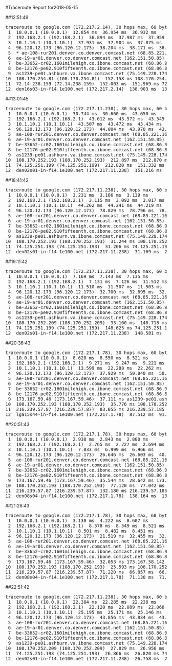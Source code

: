 #Traceroute Report for2018-05-15

##12:51:49

<p><pre><samp>traceroute to google.com (172.217.2.14), 30 hops max, 60 byte packets
 1  10.0.0.1 (10.0.0.1)  12.854 ms  36.954 ms  36.932 ms
 2  192.168.2.1 (192.168.2.1)  36.894 ms  37.987 ms  37.959 ms
 3  10.1.10.1 (10.1.10.1)  37.931 ms  37.904 ms  37.875 ms
 4  96.120.12.173 (96.120.12.173)  38.204 ms  38.171 ms  38.155 ms
 5  * ae-108-rur201.denver.co.denver.comcast.net (68.85.221.161)  52.447 ms  52.425 ms
 6  ae-19-ar01.denver.co.denver.comcast.net (162.151.50.85)  178.975 ms  142.358 ms  104.500 ms
 7  be-33652-cr02.1601milehigh.co.ibone.comcast.net (68.86.92.121)  73.894 ms  73.855 ms  49.006 ms
 8  be-12176-pe02.910fifteenth.co.ibone.comcast.net (68.86.83.94)  48.924 ms  48.892 ms  48.861 ms
 9  as1239-pe01.ashburn.va.ibone.comcast.net (75.149.228.174)  152.243 ms 173.167.59.46 (173.167.59.46)  152.215 ms as1239-pe01.ashburn.va.ibone.comcast.net (75.149.228.174)  152.186 ms
10  108.170.254.81 (108.170.254.81)  152.158 ms 108.170.254.65 (108.170.254.65)  152.121 ms  152.096 ms
11  72.14.238.159 (72.14.238.159)  152.003 ms  151.969 ms 72.14.238.163 (72.14.238.163)  139.266 ms
12  den16s03-in-f14.1e100.net (172.217.2.14)  138.903 ms  138.827 ms  137.260 ms</samp></pre></p>

##13:01:45

<p><pre><samp>traceroute to google.com (172.217.11.238), 30 hops max, 60 byte packets
 1  10.0.0.1 (10.0.0.1)  30.744 ms  30.660 ms  43.650 ms
 2  192.168.2.1 (192.168.2.1)  43.612 ms  43.572 ms  43.545 ms
 3  10.1.10.1 (10.1.10.1)  43.507 ms  43.472 ms  43.434 ms
 4  96.120.12.173 (96.120.12.173)  44.004 ms  43.970 ms  43.903 ms
 5  ae-108-rur201.denver.co.denver.comcast.net (68.85.221.161)  70.997 ms  70.964 ms  70.933 ms
 6  ae-19-ar01.denver.co.denver.comcast.net (162.151.50.85)  201.418 ms  140.203 ms  140.066 ms
 7  be-33652-cr02.1601milehigh.co.ibone.comcast.net (68.86.92.121)  53.704 ms  65.356 ms  65.293 ms
 8  be-12176-pe02.910fifteenth.co.ibone.comcast.net (68.86.83.94)  65.261 ms  65.222 ms  65.194 ms
 9  as1239-pe01.ashburn.va.ibone.comcast.net (75.149.228.174)  212.990 ms 173.167.58.142 (173.167.58.142)  212.952 ms as1239-pe01.ashburn.va.ibone.comcast.net (75.149.228.174)  212.923 ms
10  108.170.252.193 (108.170.252.193)  212.897 ms  212.870 ms 108.170.252.209 (108.170.252.209)  212.846 ms
11  74.125.251.199 (74.125.251.199)  212.820 ms  151.332 ms 74.125.251.193 (74.125.251.193)  151.252 ms
12  den02s01-in-f14.1e100.net (172.217.11.238)  151.216 ms  121.352 ms  121.313 ms</samp></pre></p>

##18:41:42

<p><pre><samp>traceroute to google.com (172.217.11.238), 30 hops max, 60 byte packets
 1  10.0.0.1 (10.0.0.1)  3.231 ms  3.166 ms  3.139 ms
 2  192.168.2.1 (192.168.2.1)  3.115 ms  3.092 ms  3.017 ms
 3  10.1.10.1 (10.1.10.1)  44.262 ms  44.241 ms  44.219 ms
 4  96.120.12.173 (96.120.12.173)  78.829 ms  78.796 ms  78.774 ms
 5  ae-108-rur201.denver.co.denver.comcast.net (68.85.221.161)  78.756 ms  78.725 ms  78.703 ms
 6  ae-19-ar01.denver.co.denver.comcast.net (162.151.50.85)  78.679 ms  66.902 ms  71.210 ms
 7  be-33652-cr02.1601milehigh.co.ibone.comcast.net (68.86.92.121)  66.808 ms  71.138 ms  71.115 ms
 8  be-12176-pe02.910fifteenth.co.ibone.comcast.net (68.86.83.94)  71.093 ms  43.870 ms  43.824 ms
 9  as1239-pe01.ashburn.va.ibone.comcast.net (75.149.228.174)  43.806 ms  31.294 ms  31.271 ms
10  108.170.252.193 (108.170.252.193)  31.244 ms 108.170.252.209 (108.170.252.209)  31.243 ms  31.223 ms
11  74.125.251.193 (74.125.251.193)  31.206 ms 74.125.251.199 (74.125.251.199)  31.207 ms 74.125.251.193 (74.125.251.193)  31.192 ms
12  den02s01-in-f14.1e100.net (172.217.11.238)  31.169 ms  22.655 ms  22.614 ms</samp></pre></p>

##19:11:42

<p><pre><samp>traceroute to google.com (172.217.11.238), 30 hops max, 60 byte packets
 1  10.0.0.1 (10.0.0.1)  7.169 ms  7.143 ms  7.135 ms
 2  192.168.2.1 (192.168.2.1)  7.131 ms  7.126 ms  11.512 ms
 3  10.1.10.1 (10.1.10.1)  11.510 ms  11.507 ms  11.503 ms
 4  96.120.12.173 (96.120.12.173)  32.700 ms  32.695 ms  32.689 ms
 5  ae-108-rur201.denver.co.denver.comcast.net (68.85.221.161)  46.750 ms  46.748 ms  51.219 ms
 6  ae-19-ar01.denver.co.denver.comcast.net (162.151.50.85)  45.789 ms  29.873 ms  35.266 ms
 7  be-33652-cr02.1601milehigh.co.ibone.comcast.net (68.86.92.121)  21.090 ms  25.460 ms  30.026 ms
 8  be-12176-pe02.910fifteenth.co.ibone.comcast.net (68.86.83.94)  25.441 ms  26.370 ms  35.268 ms
 9  as1239-pe01.ashburn.va.ibone.comcast.net (75.149.228.174)  35.261 ms 173.167.58.142 (173.167.58.142)  28.948 ms  28.878 ms
10  108.170.252.209 (108.170.252.209)  33.100 ms  148.718 ms 108.170.252.193 (108.170.252.193)  148.655 ms
11  74.125.251.199 (74.125.251.199)  148.625 ms 74.125.251.193 (74.125.251.193)  148.628 ms  148.613 ms
12  den02s01-in-f14.1e100.net (172.217.11.238)  148.581 ms  148.564 ms  148.556 ms</samp></pre></p>

##20:36:43

<p><pre><samp>traceroute to google.com (172.217.1.78), 30 hops max, 60 byte packets
 1  10.0.0.1 (10.0.0.1)  8.628 ms  8.550 ms  8.521 ms
 2  192.168.2.1 (192.168.2.1)  9.271 ms  9.247 ms  9.221 ms
 3  10.1.10.1 (10.1.10.1)  13.599 ms  22.288 ms  22.262 ms
 4  96.120.12.173 (96.120.12.173)  37.929 ms  50.840 ms  50.818 ms
 5  ae-108-rur201.denver.co.denver.comcast.net (68.85.221.161)  50.793 ms  50.769 ms  50.746 ms
 6  ae-19-ar01.denver.co.denver.comcast.net (162.151.50.85)  51.214 ms  37.532 ms  37.452 ms
 7  be-33652-cr02.1601milehigh.co.ibone.comcast.net (68.86.92.121)  41.731 ms  37.485 ms  37.407 ms
 8  be-12176-pe02.910fifteenth.co.ibone.comcast.net (68.86.83.94)  37.344 ms  37.319 ms  41.470 ms
 9  173.167.59.46 (173.167.59.46)  37.111 ms as1239-pe01.ashburn.va.ibone.comcast.net (75.149.228.174)  327.464 ms 173.167.59.46 (173.167.59.46)  35.843 ms
10  108.170.252.193 (108.170.252.193)  35.776 ms 108.170.252.209 (108.170.252.209)  45.063 ms 108.170.252.193 (108.170.252.193)  45.047 ms
11  216.239.57.87 (216.239.57.87)  83.055 ms 216.239.57.185 (216.239.57.185)  44.976 ms  49.292 ms
12  lga15s44-in-f14.1e100.net (172.217.1.78)  87.512 ms  91.742 ms  91.706 ms</samp></pre></p>

##20:51:43

<p><pre><samp>traceroute to google.com (172.217.1.78), 30 hops max, 60 byte packets
 1  10.0.0.1 (10.0.0.1)  2.938 ms  2.843 ms  2.800 ms
 2  192.168.2.1 (192.168.2.1)  2.765 ms  2.727 ms  2.694 ms
 3  10.1.10.1 (10.1.10.1)  7.033 ms  6.999 ms  6.966 ms
 4  96.120.12.173 (96.120.12.173)  26.646 ms  26.603 ms  40.078 ms
 5  ae-108-rur201.denver.co.denver.comcast.net (68.85.221.161)  40.051 ms  40.018 ms  44.310 ms
 6  ae-19-ar01.denver.co.denver.comcast.net (162.151.50.85)  48.576 ms  41.615 ms  41.561 ms
 7  be-33652-cr02.1601milehigh.co.ibone.comcast.net (68.86.92.121)  37.217 ms  32.779 ms  40.122 ms
 8  be-12176-pe02.910fifteenth.co.ibone.comcast.net (68.86.83.94)  35.656 ms  35.623 ms  40.004 ms
 9  173.167.59.46 (173.167.59.46)  35.544 ms  28.642 ms 173.167.58.142 (173.167.58.142)  28.561 ms
10  108.170.252.193 (108.170.252.193)  77.120 ms  77.042 ms 108.170.252.209 (108.170.252.209)  81.359 ms
11  216.239.57.87 (216.239.57.87)  132.180 ms 216.239.57.185 (216.239.57.185)  85.639 ms 216.239.57.87 (216.239.57.87)  132.102 ms
12  den08s04-in-f14.1e100.net (172.217.1.78)  138.164 ms  132.013 ms  131.976 ms</samp></pre></p>

##21:26:43

<p><pre><samp>traceroute to google.com (172.217.1.78), 30 hops max, 60 byte packets
 1  10.0.0.1 (10.0.0.1)  3.130 ms  4.222 ms  8.607 ms
 2  192.168.2.1 (192.168.2.1)  8.578 ms  8.549 ms  8.521 ms
 3  10.1.10.1 (10.1.10.1)  8.501 ms  8.482 ms  8.451 ms
 4  96.120.12.173 (96.120.12.173)  21.519 ms  32.455 ms  32.421 ms
 5  ae-108-rur201.denver.co.denver.comcast.net (68.85.221.161)  41.146 ms  41.125 ms  41.103 ms
 6  ae-19-ar01.denver.co.denver.comcast.net (162.151.50.85)  36.726 ms  28.090 ms  23.525 ms
 7  be-33652-cr02.1601milehigh.co.ibone.comcast.net (68.86.92.121)  23.438 ms  32.208 ms  34.479 ms
 8  be-12176-pe02.910fifteenth.co.ibone.comcast.net (68.86.83.94)  27.679 ms  34.425 ms  34.401 ms
 9  173.167.59.46 (173.167.59.46)  32.053 ms 173.167.58.142 (173.167.58.142)  405.372 ms as1239-pe01.ashburn.va.ibone.comcast.net (75.149.228.174)  25.669 ms
10  108.170.252.193 (108.170.252.193)  25.593 ms 108.170.252.209 (108.170.252.209)  25.569 ms 108.170.252.193 (108.170.252.193)  25.522 ms
11  216.239.57.87 (216.239.57.87)  71.220 ms  66.857 ms  66.819 ms
12  den08s04-in-f14.1e100.net (172.217.1.78)  71.130 ms  71.094 ms  71.081 ms</samp></pre></p>

##22:51:42

<p><pre><samp>traceroute to google.com (172.217.11.238), 30 hops max, 60 byte packets
 1  10.0.0.1 (10.0.0.1)  22.384 ms  22.285 ms  22.238 ms
 2  192.168.2.1 (192.168.2.1)  22.120 ms  22.089 ms  22.068 ms
 3  10.1.10.1 (10.1.10.1)  25.195 ms  25.171 ms  25.146 ms
 4  96.120.12.173 (96.120.12.173)  43.856 ms  43.834 ms  43.809 ms
 5  ae-108-rur201.denver.co.denver.comcast.net (68.85.221.161)  48.123 ms  48.099 ms  48.076 ms
 6  ae-19-ar01.denver.co.denver.comcast.net (162.151.50.85)  48.033 ms  28.025 ms  27.951 ms
 7  be-33652-cr02.1601milehigh.co.ibone.comcast.net (68.86.92.121)  32.310 ms  29.759 ms  25.367 ms
 8  be-12176-pe02.910fifteenth.co.ibone.comcast.net (68.86.83.94)  25.327 ms  34.065 ms  34.027 ms
 9  as1239-pe01.ashburn.va.ibone.comcast.net (75.149.228.174)  33.975 ms 173.167.59.46 (173.167.59.46)  37.233 ms  52.281 ms
10  108.170.252.209 (108.170.252.209)  27.829 ms  26.956 ms 108.170.252.193 (108.170.252.193)  26.893 ms
11  74.125.251.193 (74.125.251.193)  26.866 ms  26.820 ms 74.125.251.199 (74.125.251.199)  26.804 ms
12  den02s01-in-f14.1e100.net (172.217.11.238)  26.758 ms  26.753 ms  31.098 ms</samp></pre></p>

